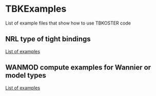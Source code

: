 # TBKExamples
List of example files that show how to use TBKOSTER code

## NRL type of tight bindings

[List of examples](NRL/README.md)

## WANMOD compute examples for Wannier or model types

[List of examples](WANMOD/README.md)
